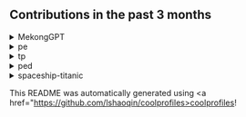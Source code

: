 
## Contributions in the past 3 months

<details>
<summary>MekongGPT</summary>
Repository Name: MekongGPT

Git Actions:
- **Add intermediate and error messages**: Improved user experience by adding more feedback during use.
- **Update project to use Pinecone**: Changed the project to use the Pinecone database system.
- **Add debugging for /querygpt**: Added a debugging feature to troubleshoot issues related to the /querygpt directory. 
- **Integrate Firebase**: Incorporated Firebase to broaden the data platform.
- **Fix the await bug**: Resolved an issue related to the 'await' function.
- **Fix server frozen and handle exception better**: Improved server reliability and enhanced exception handling. 
- **Adjust the priority for the /zaloquery response**: Modified the priority settings of the /zaloquery response enhancing overall functionality.
- **Change Authorisation**: Made adjustments to the authorization techniques.
- **Try the meta way**: Attempted a meta approach as a part of developing strategies in the project. 
- **Testing on render for index.html**: Conducted render tests on the index.html.
- **Change verifier route**: Altered the direction or path for the verifier. 
- **Add verifier (multiple occurences)**: Added a verifier function into the system multiple times for overall system validation. 
- **Add logging for access token**: Included a logging function for tracking access token usage. 
- **Update lockfile (multiple occurences)** : Refreshed the lockfile which is used for maintaining exact versions of dependencies.
- **Update access token access**: Enhanced security by modifying access protocols for access tokens. 
- **Remove duplicated lines**: Streamlined the code by removing redundant lines. 
- **Merge branch 'zalo-integration' (multiple occurences)**: Merged the 'zalo-integration' branch into the main branch, consolidating features and improvements.
- **Get access token for sending Zalo messages (multiple occurences)**: Added a function to retrieve access tokens necessary for sending messages via Zalo.
- **Test: Tweak API methods for Zalo integration**: Assessed and adjusted API methods to facilitate Zalo integration.
- **Improve similarity score check and gpt prompt**: Enhanced the accuracy of similarity score checks and modified gpt prompt for optimal performance.
- **Reduce threshold for chunks**: Altered the limit for chunk thresholds for efficient data organization and analysis.
- **Change queries to be generated by GPT**: Tweaked the system to make GPT responsible for generating queries.
- **Change to use dotenv**: Transitioned to using dotenv for better environment variable management.
- **Implement follow-up question in the answer**: Incorporated a feature where a follow-up question is included in the answer for enhanced interaction.

</details>

<details>
<summary>pe</summary>
**pe Repository**

In this repository, numerous actions have taken place, but, unfortunately, they are all labeled as 'upload file' which doesn't provide specific details on the tasks performed. 

For future reference and to benefit other collaborators or people looking at this repository, it would be best to provide more detailed commit messages. This could include a brief idea of the changes made or the reason for uploading the file. This will make it easier to keep track of the project's progress and understand the history of changes.

Examples of appropriately detailed commit messages could include:
- **Commit 1**: Uploaded the initial version of the project file
- **Commit 2**: Updated a section of code for improved efficiency
- **Commit 3**: Fixed a bug in a specific function. 

Documenting tasks in this way can significantly improve the workflow and is a best practice we should endeavor to incorporate.
</details>

<details>
<summary>tp</summary>
**Repository name: tp**

- **Merge pull request #32 from lshaoqin/feature/courses/#22**: This action is about updating the test cases for mods.
 
- **Merge pull request #31 from PohSayKeong/feature/availability/#18**: In this action, the availability of the Teaching Assistants (TAs) was updated.

- **Tokenize free time in EditCommandParser**: This action involved modifying the EditCommandParser to handle time formatting.

- **Edit testcases for Person class**: Here, the test cases for the Person class were updated.

- **Merge branch 'master' of github.com:PohSayKeong/tp into feature/availability/#18**: This action involved merging updates made in the master branch into the feature/availability/#18 branch, with several conflicts resolved.

- **Add the ability to include TA's availability**: Here, an update was made to include the availability of TAs in the system.

- **Merge branch 'master' of https://github.com/AY2324S1-CS2103T-T10-1/tp**: The master branch was updated.

- **Merge pull request #30 from raynertjx/feature/rename-to-TA/#16-17-19**: GUI commands were changed to include teaching assistant.

- **Merge pull request #28 from lshaoqin/feature/courses/#22**: New feature was added to update and view the mods that TAs are teaching.

- **Merge pull request #27 from itssisi/feature/update-telegram/#21**: The address field in the addressbook was replaced with a Telegram Handle for easier contact

- **Update README.md**: The README file was updated.

- **Merge pull request #14 from LuoZYi/master**: UserGuide was updated.

- **Merge pull request #23 from lshaoqin/docs/update-README/#3**: CI badge and references were fixed in the README.

- **Merge branch 'AY2324S1-CS2103T-T10-1:master' into master**: The master branch was updated.

- **Merge pull request #9 from PohSayKeong/docs/update-dg/#6**: The Developer Guide (DG) was updated with user stories, glossary, non-functional requirements (NFRs), and use cases.

- **Remove references to AB3 from UG and DG**: References to AB3 were removed from the User Guide and Developer Guide.

- **fix java CI badge path**: The path to the Java CI badge was fixed.

- **Clarify TA abbreviation**: The abbreviation for Teaching Assistant (TA) was clarified.
</details>

<details>
<summary>ped</summary>
Repository Name: ped

Unfortunately, all the actions for this repository are labeled as "upload file" without any specific details. Without more information about what changes, additions, or deletions were made in these uploads, it's challenging to provide insight about them. The next time, please ensure all commits have clear and descriptive messages to better track developments and changes in the repository.
</details>

<details>
<summary>spaceship-titanic</summary>
**spaceship-titanic**

- **Initial commit:** This is the first commit to the repository, where the base files and structure of the project were created.
- **Created using Colaboratory:** The repository was created using Google Colaboratory, a tool that lets you write and execute Python in your browser.
- **Update README.md:** The README file was updated. This file typically includes information about the project such as the description, setup instructions, or usage examples. (mentioned three times)
</details>

This README was automatically generated using <a href="https://github.com/lshaoqin/coolprofiles>coolprofiles</a>!
